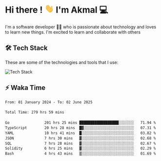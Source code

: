 # Hi there ! <img src="https://github.com/ABSphreak/ABSphreak/blob/master/gifs/Hi.gif" width="30"> I'm Akmal  💻

I'm a software developer 👨‍💻 who is passionate about technology and loves to learn new things. I'm excited to learn and collaborate with others

## 🛠️ Tech Stack

These are some of the technologies and tools that I use:

![Tech Stack](https://skillicons.dev/icons?i=typescript,nodejs,javascript,express,nest,sequelize,go,rabbitmq,python,solidity,react,vue,next,nuxtjs,webpack,vite,tailwindcss,bootstrap,css,scss,html,vercel,firebase,heroku,netlify,docker,postgresql,mongodb,redis,mysql,graphql,git,github,gitlab,vscode,figma,postman,pytorch,tensorflow,bash)

## ⚡ Waka Time
<!--START_SECTION:waka-->

```txt
From: 01 January 2024 - To: 02 June 2025

Total Time: 279 hrs 59 mins

Go                201 hrs 25 mins ██████████████████░░░░░░░   71.94 %
TypeScript        20 hrs 28 mins  █▓░░░░░░░░░░░░░░░░░░░░░░░   07.31 %
YAML              10 hrs 41 mins  █░░░░░░░░░░░░░░░░░░░░░░░░   03.82 %
JSON              7 hrs 30 mins   ▓░░░░░░░░░░░░░░░░░░░░░░░░   02.68 %
SQL               7 hrs 28 mins   ▓░░░░░░░░░░░░░░░░░░░░░░░░   02.67 %
Solidity          6 hrs 25 mins   ▓░░░░░░░░░░░░░░░░░░░░░░░░   02.29 %
Bash              4 hrs 43 mins   ▒░░░░░░░░░░░░░░░░░░░░░░░░   01.69 %
```

<!--END_SECTION:waka-->


